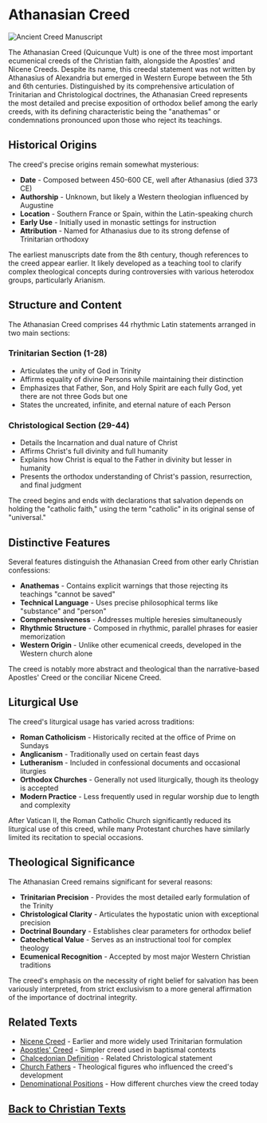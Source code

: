 # Athanasian Creed

![Ancient Creed Manuscript](athanasian_creed.jpg)

The Athanasian Creed (Quicunque Vult) is one of the three most important ecumenical creeds of the Christian faith, alongside the Apostles' and Nicene Creeds. Despite its name, this creedal statement was not written by Athanasius of Alexandria but emerged in Western Europe between the 5th and 6th centuries. Distinguished by its comprehensive articulation of Trinitarian and Christological doctrines, the Athanasian Creed represents the most detailed and precise exposition of orthodox belief among the early creeds, with its defining characteristic being the "anathemas" or condemnations pronounced upon those who reject its teachings.

## Historical Origins

The creed's precise origins remain somewhat mysterious:

- **Date** - Composed between 450-600 CE, well after Athanasius (died 373 CE)
- **Authorship** - Unknown, but likely a Western theologian influenced by Augustine
- **Location** - Southern France or Spain, within the Latin-speaking church
- **Early Use** - Initially used in monastic settings for instruction
- **Attribution** - Named for Athanasius due to its strong defense of Trinitarian orthodoxy

The earliest manuscripts date from the 8th century, though references to the creed appear earlier. It likely developed as a teaching tool to clarify complex theological concepts during controversies with various heterodox groups, particularly Arianism.

## Structure and Content

The Athanasian Creed comprises 44 rhythmic Latin statements arranged in two main sections:

### Trinitarian Section (1-28)
- Articulates the unity of God in Trinity
- Affirms equality of divine Persons while maintaining their distinction
- Emphasizes that Father, Son, and Holy Spirit are each fully God, yet there are not three Gods but one
- States the uncreated, infinite, and eternal nature of each Person

### Christological Section (29-44)
- Details the Incarnation and dual nature of Christ
- Affirms Christ's full divinity and full humanity
- Explains how Christ is equal to the Father in divinity but lesser in humanity
- Presents the orthodox understanding of Christ's passion, resurrection, and final judgment

The creed begins and ends with declarations that salvation depends on holding the "catholic faith," using the term "catholic" in its original sense of "universal."

## Distinctive Features

Several features distinguish the Athanasian Creed from other early Christian confessions:

- **Anathemas** - Contains explicit warnings that those rejecting its teachings "cannot be saved"
- **Technical Language** - Uses precise philosophical terms like "substance" and "person"
- **Comprehensiveness** - Addresses multiple heresies simultaneously
- **Rhythmic Structure** - Composed in rhythmic, parallel phrases for easier memorization
- **Western Origin** - Unlike other ecumenical creeds, developed in the Western church alone

The creed is notably more abstract and theological than the narrative-based Apostles' Creed or the conciliar Nicene Creed.

## Liturgical Use

The creed's liturgical usage has varied across traditions:

- **Roman Catholicism** - Historically recited at the office of Prime on Sundays
- **Anglicanism** - Traditionally used on certain feast days
- **Lutheranism** - Included in confessional documents and occasional liturgies
- **Orthodox Churches** - Generally not used liturgically, though its theology is accepted
- **Modern Practice** - Less frequently used in regular worship due to length and complexity

After Vatican II, the Roman Catholic Church significantly reduced its liturgical use of this creed, while many Protestant churches have similarly limited its recitation to special occasions.

## Theological Significance

The Athanasian Creed remains significant for several reasons:

- **Trinitarian Precision** - Provides the most detailed early formulation of the Trinity
- **Christological Clarity** - Articulates the hypostatic union with exceptional precision
- **Doctrinal Boundary** - Establishes clear parameters for orthodox belief
- **Catechetical Value** - Serves as an instructional tool for complex theology
- **Ecumenical Recognition** - Accepted by most major Western Christian traditions

The creed's emphasis on the necessity of right belief for salvation has been variously interpreted, from strict exclusivism to a more general affirmation of the importance of doctrinal integrity.

## Related Texts

- [Nicene Creed](./nicene_creed.md) - Earlier and more widely used Trinitarian formulation
- [Apostles' Creed](./apostles_creed.md) - Simpler creed used in baptismal contexts
- [Chalcedonian Definition](./chalcedonian_definition.md) - Related Christological statement
- [Church Fathers](./church_fathers.md) - Theological figures who influenced the creed's development
- [Denominational Positions](./denominational_positions.md) - How different churches view the creed today

## [Back to Christian Texts](./README.md)
